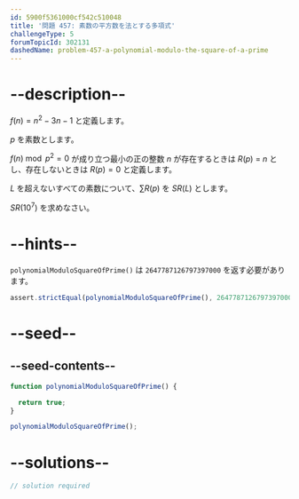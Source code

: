 ```yaml
---
id: 5900f5361000cf542c510048
title: '問題 457: 素数の平方数を法とする多項式'
challengeType: 5
forumTopicId: 302131
dashedName: problem-457-a-polynomial-modulo-the-square-of-a-prime
---
```


# --description--

$f(n) = n^2 - 3n - 1$ と定義します。

$p$ を素数とします。

$f(n)\bmod p^2 = 0$ が成り立つ最小の正の整数 $n$ が存在するときは $R(p)$ = $n$ とし、存在しないときは $R(p) = 0$ と定義します。

$L$ を超えないすべての素数について、$\sum R(p)$ を $SR(L)$ とします。

$SR({10}^7)$ を求めなさい。

# --hints--

`polynomialModuloSquareOfPrime()` は `2647787126797397000` を返す必要があります。

```js
assert.strictEqual(polynomialModuloSquareOfPrime(), 2647787126797397000);
```

# --seed--

## --seed-contents--

```js
function polynomialModuloSquareOfPrime() {

  return true;
}

polynomialModuloSquareOfPrime();
```

# --solutions--

```js
// solution required
```
